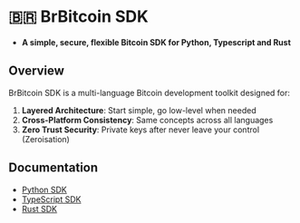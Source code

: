 # 🇧🇷 BrBitcoin SDK

- **A simple, secure, flexible Bitcoin SDK for Python, Typescript and Rust**

## Overview

BrBitcoin SDK is a multi-language Bitcoin development toolkit designed for:

1. **Layered Architecture**: Start simple, go low-level when needed
2. **Cross-Platform Consistency**: Same concepts across all languages
3. **Zero Trust Security**: Private keys after never leave your control (Zeroisation)


## Documentation

- [Python SDK](./python/README.md)
- [TypeScript SDK](./typescript/README.md)
- [Rust SDK](./rust/README.md)
